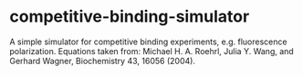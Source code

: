 # competitive-binding-simulator
A simple simulator for competitive binding experiments, e.g. fluorescence polarization.  Equations taken from: Michael H. A. Roehrl, Julia Y. Wang, and Gerhard Wagner, Biochemistry 43, 16056 (2004). 
